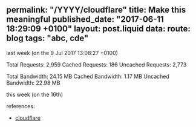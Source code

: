 permalink: "/YYYY/cloudflare"
title: Make this meaningful
published_date: "2017-06-11 18:29:09 +0100"
layout: post.liquid
data:
  route: blog
  tags: "abc, cde"
---
last week (on the 9 Jul 2017 13:08:27 +0100)

Total Requests: 2,959
Cached Requests: 186
Uncached Requests: 2,773

Total Bandwidth: 24.15 MB
Cached Bandwidth: 1.17 MB
Uncached Bandwidth: 22.98 MB

this week (on the 16th)

references:
- [cloudflare](https://blog.cloudflare.com/secure-and-fast-github-pages-with-cloudflare/)
